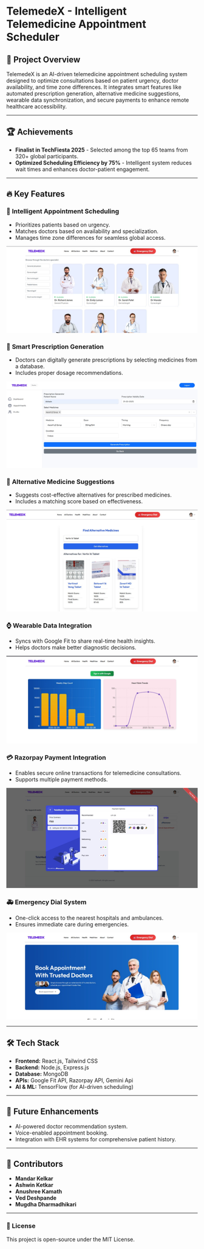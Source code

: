 # TelemedeX - Intelligent Telemedicine Appointment Scheduler

## 🚀 Project Overview
TelemedeX is an AI-driven telemedicine appointment scheduling system designed to optimize consultations based on patient urgency, doctor availability, and time zone differences. It integrates smart features like automated prescription generation, alternative medicine suggestions, wearable data synchronization, and secure payments to enhance remote healthcare accessibility.

---

## 🏆 Achievements
- **Finalist in TechFiesta 2025** - Selected among the top 65 teams from 320+ global participants.
- **Optimized Scheduling Efficiency by 75%** - Intelligent system reduces wait times and enhances doctor-patient engagement.

---

## 🔥 Key Features

### 📅 **Intelligent Appointment Scheduling**
- Prioritizes patients based on urgency.
- Matches doctors based on availability and specialization.
- Manages time zone differences for seamless global access.

 **![Scheduling Module](/readme_imgs/ias.jpg)**

### 📝 **Smart Prescription Generation**
- Doctors can digitally generate prescriptions by selecting medicines from a database.
- Includes proper dosage recommendations.

**![Prescription Module](/readme_imgs/spg.jpg)**

### 💊 **Alternative Medicine Suggestions**
- Suggests cost-effective alternatives for prescribed medicines.
- Includes a matching score based on effectiveness.

 **![Alternative Medicine Module](/readme_imgs/ams.jpg)**

### ⌚ **Wearable Data Integration**
- Syncs with Google Fit to share real-time health insights.
- Helps doctors make better diagnostic decisions.

 **![Wearable Data Module](/readme_imgs/wds.jpg)**

### 💳 **Razorpay Payment Integration**
- Enables secure online transactions for telemedicine consultations.
- Supports multiple payment methods.

 **![Payment Module](/readme_imgs/rpi.jpg)**

### 🚑 **Emergency Dial System**
- One-click access to the nearest hospitals and ambulances.
- Ensures immediate care during emergencies.

**![Emergency Dial Module](/readme_imgs//eds.jpg)**

---

## 🛠️ Tech Stack
- **Frontend:** React.js, Tailwind CSS
- **Backend:** Node.js, Express.js
- **Database:** MongoDB
- **APIs:** Google Fit API, Razorpay API, Gemini Api
- **AI & ML:** TensorFlow (for AI-driven scheduling)

---


## 🚀 Future Enhancements

- AI-powered doctor recommendation system.
- Voice-enabled appointment booking.
- Integration with EHR systems for comprehensive patient history.

---

## 🤝 Contributors

- **Mandar Kelkar**
- **Ashwin Ketkar**
- **Anushree Kamath**
- **Ved Deshpande**
- **Mugdha Dharmadhikari**

---

### 📌 License
This project is open-source under the MIT License.
